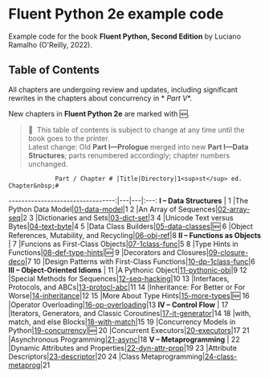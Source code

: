 # Fluent Python 2e example code

Example code for the book **Fluent Python, Second Edition** by Luciano Ramalho (O'Reilly, 2022).

## Table of Contents

All chapters are undergoing review and updates, including significant rewrites in the chapters about concurrency in *
*Part V**.

New chapters in **Fluent Python 2e** are marked with 🆕.

> 🚨 &nbsp;This table of contents is subject to change at any time until the book goes to the printer.<BR>
> Latest change: Old **Part I—Prologue** merged into new **Part I—Data Structures**; parts renumbered accordingly; chapter
> numbers unchanged.

                 Part / Chapter # |Title|Directory|1<sup>st</sup> ed. Chapter&nbsp;#
---------------------------------:|---|---|:---:
          **I – Data Structures** |
                                1 |The Python Data Model|[01-data-model](01-data-model)|1
                                2 |An Array of Sequences|[02-array-seq](02-array-seq)|2
                                3 |Dictionaries and Sets|[03-dict-set](03-dict-set)|3
                                4 |Unicode Text versus Bytes|[04-text-byte](04-text-byte)|4
                                5 |Data Class Builders|[05-data-classes](05-data-classes)|🆕
                                6 |Object References, Mutability, and Recycling|[06-obj-ref](06-obj-ref)|8
    **II – Functions as Objects** |
                                7 |Funcions as First-Class Objects|[07-1class-func](07-1class-func)|5
                                8 |Type Hints in Functions|[08-def-type-hints](08-def-type-hints)|🆕
                                9 |Decorators and Closures|[09-closure-deco](09-closure-deco)|7
                               10 |Design Patterns with First-Class Functions|[10-dp-1class-func](10-dp-1class-func)|6
 **III – Object-Oriented Idioms** |
                               11 |A Pythonic Object|[11-pythonic-obj](11-pythonic-obj)|9
                               12 |Special Methods for Sequences|[12-seq-hacking](12-seq-hacking)|10
                               13 |Interfaces, Protocols, and ABCs|[13-protocl-abc](13-protocol-abc)|11
                               14 |Inheritance: For Better or For Worse|[14-inheritance](14-inheritance)|12
                               15 |More About Type Hints|[15-more-types](15-more-types)|🆕
                               16 |Operator Overloading|[16-op-overloading](16-op-overloading)|13
            **IV – Control Flow** |
                               17 |Iterators, Generators, and Classic Coroutines|[17-it-generator](17-it-generator)|14
                               18 |with, match, and else Blocks|[18-with-match](18-with-match)|15
                               19 |Concurrency Models in Python|[19-concurrency](19-concurrency)|🆕
                               20 |Concurrent Executors|[20-executors](20-executors)|17
                               21 |Asynchronous Programming|[21-async](21-async)|18
          **V – Metaprogramming** |
                               22 |Dynamic Attributes and Properties|[22-dyn-attr-prop](22-dyn-attr-prop)|19
                               23 |Attribute Descriptors|[23-descriptor](23-descriptor)|20
                               24 |Class Metaprogramming|[24-class-metaprog](24-class-metaprog)|21
